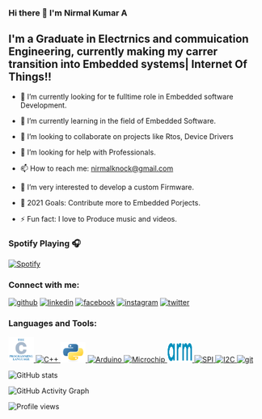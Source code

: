 ### Hi there 👋 I'm Nirmal Kumar A

<!--
**NirmalKnock/NirmalKnock** is a ✨ _special_ ✨ repository because its `README.md` (this file) appears on your GitHub profile.
- 💬 Ask me about ...
Here are some ideas to get you started:
-->
## I'm a Graduate in Electrnics and commuication Engineering, currently making my carrer transition into Embedded systems| Internet Of Things!!

- 🔭 I’m currently looking for te fulltime role in Embedded software Development.
- 🌱 I’m currently learning in the field of Embedded Software.
- 👯 I’m looking to collaborate on projects like Rtos, Device Drivers
- 🤔 I’m looking for help with Professionals.
- 📫 How to reach me: nirmalknock@gmail.com 



- 👯 I’m very interested to develop a custom Firmware.
- 🥅 2021 Goals: Contribute more to Embedded Porjects.
- ⚡ Fun fact: I love to Produce music and videos.

### Spotify Playing 🎧



[![Spotify](https://https://novatorem-8pby5yg0g-nirmalknock-gmailcom.vercel.app/api/spotify)](https://open.spotify.com/user/rofoowgl8gggllonjheibv431)


### Connect with me:

[<img src='https://cdn.jsdelivr.net/npm/simple-icons@3.0.1/icons/github.svg' alt='github' height='40'>](https://github.com/NirmalKnock)  [<img src='https://cdn.jsdelivr.net/npm/simple-icons@3.0.1/icons/linkedin.svg' alt='linkedin' height='40'>](https://www.linkedin.com/in/nirmalknock/)  [<img src='https://cdn.jsdelivr.net/npm/simple-icons@3.0.1/icons/facebook.svg' alt='facebook' height='40'>](https://www.facebook.com/nirmalknock/)  [<img src='https://cdn.jsdelivr.net/npm/simple-icons@3.0.1/icons/instagram.svg' alt='instagram' height='40'>](https://www.instagram.com/nirmalknock/)  [<img src='https://cdn.jsdelivr.net/npm/simple-icons@3.0.1/icons/twitter.svg' alt='twitter' height='40'>](https://twitter.com/Nirmalknock) 




<h3 align="left">Languages and Tools:</h3>

<p align="left"> 
 <a href="" target="_blank"> <img src="https://raw.githubusercontent.com/github/explore/f3e22f0dca2be955676bc70d6214b95b13354ee8/topics/c/c.png" alt="C" width="50" height="50"/> </a> <a href="" target="_blank"> <img src="<img src="https://img.icons8.com/color/48/000000/c-plus-plus-logo.png" alt="C++" width="50" height="40"/> 
 <a href="https://www.python.org" target="_blank"> <img src="https://raw.githubusercontent.com/devicons/devicon/master/icons/python/python-original.svg" alt="python" width="50" height="40"/> 
   <a href="https://www.arduino.cc/" target="_blank"> <img src="https://www.vectorlogo.zone/logos/arduino/arduino-icon.svg" alt="Arduino" width="50" height="40"/> </a>
<a href="https://www.microchip.com/" target="_blank"> <img src="https://upload.wikimedia.org/wikipedia/commons/c/ca/Microchip-Logo.svg" alt="Microchip" width="60" height="40"/> </a>  <a href="https://www.arm.com/" target="_blank"> <img src="https://github.com/cncf/landscape/blob/master/hosted_logos/arm-member.svg" alt="ARM" width="50" height="40"/> </a>  <a href="https://www.i2c-bus.org/" target="_blank"> <img src="https://github.com/detain/svg-logos/blob/master/svg/i2c-bus.svg" alt="SPI" width="50" height="40"/>   </a> <a href="https://en.wikipedia.org/wiki/Serial_Peripheral_Interface" target="_blank"> <img src="https://github.com/detain/svg-logos/blob/master/svg/spi.svg" alt="I2C" width="40" height="40"/> </a>
<a href="https://git-scm.com/" target="_blank"> <img src="https://www.vectorlogo.zone/logos/git-scm/git-scm-icon.svg" alt="git" width="80" height="40"/> </a>
  </p>


![GitHub stats](https://github-readme-stats.vercel.app/api?username=hemachandirant&show_icons=true)  

![GitHub Activity Graph](https://activity-graph.herokuapp.com/graph?username=hemachandirant)  

![Profile views](https://gpvc.arturio.dev/NirmalKnock)  

